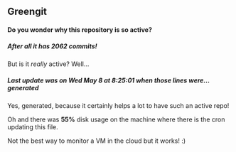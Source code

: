 ## Greengit

#### Do you wonder why this repository is so active?

##### After all it has 2062 commits!

But is it *really* active? Well...

##### Last update was on Wed May 8 at 8:25:01 when those lines were... generated

Yes, generated, because it certainly helps a lot to have such an active repo!

Oh and there was **55%** disk usage on the machine
where there is the cron updating this file.

Not the best way to monitor a VM in the cloud but it works! :)
